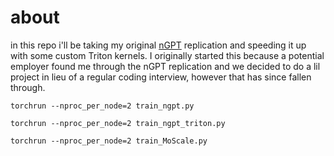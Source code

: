 # about
in this repo i'll be taking my original [nGPT](https://github.com/evintunador/nGPT) replication and speeding it up with some custom Triton kernels. I originally started this because a potential employer found me through the nGPT replication and we decided to do a lil project in lieu of a regular coding interview, however that has since fallen through.

```
torchrun --nproc_per_node=2 train_ngpt.py
```

```
torchrun --nproc_per_node=2 train_ngpt_triton.py
```

```
torchrun --nproc_per_node=2 train_MoScale.py
```